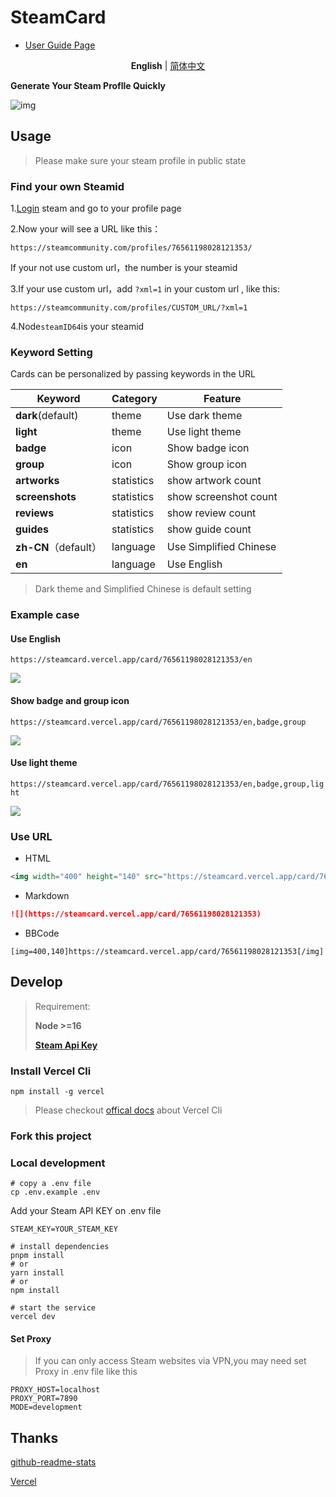 # SteamCard

- [User Guide Page](https://steam-card-guide.vercel.app/)

<p align='center'>
<b>English</b> | <a href="https://github.com/yuyinws/steam-card/blob/master/README.md">简体中文</a>
</p>

**Generate Your Steam Proflle Quickly**

![img](https://steamcard.vercel.app/card/76561198028121353/en)

## Usage

> Please make sure your steam profile in public state

### Find your own Steamid

1.[Login](https://steamcommunity.com/login/home/) steam and go to your profile page

2.Now your will see a URL like this：

```
https://steamcommunity.com/profiles/76561198028121353/
```

If your not use custom url，the number is your steamid

3.If your use custom url，add  `?xml=1` in your custom url , like this:

```
https://steamcommunity.com/profiles/CUSTOM_URL/?xml=1
```

4.Node`steamID64`is your steamid

### Keyword Setting

Cards can be personalized by passing keywords in the URL

| Keyword              | Category   | Feature                |
| -------------------- | ---------- | ---------------------- |
| **dark**(default)    | theme      | Use dark theme         |
| **light**            | theme      | Use light theme        |
| **badge**            | icon       | Show badge icon        |
| **group**            | icon       | Show group icon        |
| **artworks**         | statistics | show artwork count     |
| **screenshots**      | statistics | show screenshot count  |
| **reviews**          | statistics | show review count      |
| **guides**           | statistics | show guide count       |
| **zh-CN**（default） | language   | Use Simplified Chinese |
| **en**               | language   | Use English            |

> Dark theme and Simplified Chinese is default setting

### Example case

#### Use English

`https://steamcard.vercel.app/card/76561198028121353/en`

![](https://steamcard.vercel.app/card/76561198028121353/en)



#### Show badge and group icon

`https://steamcard.vercel.app/card/76561198028121353/en,badge,group`

![](https://steamcard.vercel.app/card/76561198028121353/en,badge,group)

#### Use light theme

`https://steamcard.vercel.app/card/76561198028121353/en,badge,group,light`

![](https://steamcard.vercel.app/card/76561198028121353/en,badge,group,light)

### Use URL

- HTML

```html
<img width="400" height="140" src="https://steamcard.vercel.app/card/76561198028121353"></img>
```

- Markdown

```markdown
![](https://steamcard.vercel.app/card/76561198028121353)
```

- BBCode

```bbcode
[img=400,140]https://steamcard.vercel.app/card/76561198028121353[/img]
```

## Develop

> Requirement:
>
> **Node >=16**
>
> **[Steam Api Key](https://steamcommunity.com/dev/apikey)**

### Install Vercel Cli

```shell
npm install -g vercel
```

> Please checkout [offical docs](https://vercel.com/cli) about Vercel Cli

### Fork this project

### Local development

```shell
# copy a .env file
cp .env.example .env
```

Add your Steam API KEY on .env file
```shell
STEAM_KEY=YOUR_STEAM_KEY
```

```shell
# install dependencies
pnpm install 
# or
yarn install
# or
npm install

# start the service
vercel dev
```

#### Set Proxy

> If you can only access Steam websites via VPN,you may need set Proxy in .env file like this

```shell
PROXY_HOST=localhost
PROXY_PORT=7890
MODE=development
```

## Thanks
[github-readme-stats](https://github.com/anuraghazra/github-readme-stats)

[Vercel](https://vercel.com/)
